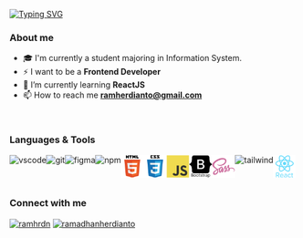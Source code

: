 
[![Typing SVG](https://readme-typing-svg.herokuapp.com?size=40&duration=4000&color=E582D8&left=true&vLeft=true&multiline=true&width=1100&height=80&lines=Hi+%F0%9F%91%8B%2C+I'm+Ramadhan+Herdianto)](https://git.io/typing-svg)
<br/>

<h3 align="left">About me</h3>

- 🎓 I'm currently a student majoring in Information System.
- ⚡ I want to be a **Frontend Developer**
- 📖 I’m currently learning **ReactJS**
- 📫 How to reach me **ramherdianto@gmail.com**
<br/>

<h3 align="left">Languages & Tools</h3>
<img height="40px" align="left" src="https://user-images.githubusercontent.com/83576172/163422867-804433e7-b0a8-4371-88ec-bf77b6f99d17.png" alt="vscode" />
<img height="40px" align="left" src="https://www.vectorlogo.zone/logos/git-scm/git-scm-icon.svg" alt="git" />
<img height="40px" align="left" src="https://www.vectorlogo.zone/logos/figma/figma-icon.svg" alt="figma" />
<img height="40px" align="left" src="https://user-images.githubusercontent.com/79355239/151290690-197d5ed7-a766-4664-a138-062e6ecd56d1.svg" alt="npm" />
<img height="40px" align="left" src="https://raw.githubusercontent.com/devicons/devicon/master/icons/html5/html5-original-wordmark.svg" alt="html5" />
<img height="40px" align="left" src="https://raw.githubusercontent.com/devicons/devicon/master/icons/css3/css3-original-wordmark.svg" alt="css3" />
<img height="40px" align="left" src="https://raw.githubusercontent.com/devicons/devicon/master/icons/javascript/javascript-original.svg" alt="javascript" />
<img height="40px" align="left" src="https://raw.githubusercontent.com/devicons/devicon/master/icons/bootstrap/bootstrap-plain-wordmark.svg" alt="bootstrap" />
<img height="40px" align="left" src="https://raw.githubusercontent.com/devicons/devicon/master/icons/sass/sass-original.svg" alt="sass" />
<img height="40px" align="left" src="https://www.vectorlogo.zone/logos/tailwindcss/tailwindcss-icon.svg" alt="tailwind" />
<img height="40px" align="left" src="https://raw.githubusercontent.com/devicons/devicon/master/icons/react/react-original-wordmark.svg" alt="react.js" />

<br/>
<br/>
<br/>

<h3 align="left">Connect with me</h3>
<p align="left">
  <a href="https://instagram.com/ramhrdn" target="blank"><img align="center" src="https://raw.githubusercontent.com/rahuldkjain/github-profile-readme-generator/master/src/images/icons/Social/instagram.svg" alt="ramhrdn" height="30" width="40" /></a>
<a href="https://linkedin.com/in/ramadhanherdianto" target="blank"><img align="center" src="https://raw.githubusercontent.com/rahuldkjain/github-profile-readme-generator/master/src/images/icons/Social/linked-in-alt.svg" alt="ramadhanherdianto" height="30" width="40" /></a>
</p>

